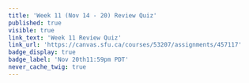 ```yaml
---
title: 'Week 11 (Nov 14 - 20) Review Quiz'
published: true
visible: true
link_text: 'Week 11 Review Quiz'
link_url: 'https://canvas.sfu.ca/courses/53207/assignments/457117'
badge_display: true
badge_label: 'Nov 20th11:59pm PDT'
never_cache_twig: true
---
```

